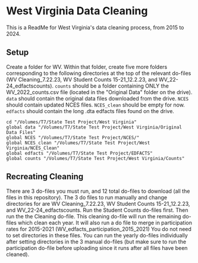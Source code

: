 # West Virginia Data Cleaning

This is a ReadMe for West Virginia's data cleaning process, from 2015 to 2024.

## Setup

Create a folder for WV. Within that folder, create five more folders corresponding to the following directories at the top of the relevant do-files (WV Cleaning_7.22.23, WV Student Counts 15-21_12.2.23, and WV_22-24_edfactscounts). `counts` should be a folder containing ONLY the WV_2022_counts.csv file (located in the "Original Data" folder on the drive). `data` should contain the original data files downloaded from the drive. `NCES` should contain updated NCES files. `NCES_clean` should be empty for now. `edfacts` should contain the long .dta edfacts files found on the drive.

```
cd "/Volumes/T7/State Test Project/West Virginia"
global data "/Volumes/T7/State Test Project/West Virginia/Original Data Files"
global NCES "/Volumes/T7/State Test Project/NCES/"
global NCES_clean "/Volumes/T7/State Test Project/West Virginia/NCES_Clean"
global edfacts "/Volumes/T7/State Test Project/EDFACTS"
global counts "/Volumes/T7/State Test Project/West Virginia/Counts"
```

## Recreating Cleaning
There are 3 do-files you must run, and 12 total do-files to download (all the files in this repository). The 3 do files to run manually and change directories for are WV Cleaning_7.22.23, WV Student Counts 15-21_12.2.23, and WV_22-24_edfactscounts. Run the Student Counts do-files first. Then run the the Cleaning do-file. This cleaning do-file will run the remaining do-files which clean each year. It will also run a do file to merge in participation rates for 2015-2021 (WV_edfacts_participation_2015_2021) You do not need to set directories in these files. You can run the yearly do-files individually after setting directories in the 3 manual do-files (but make sure to run the participation do-file before uploading since it runs after all files have been cleaned).
